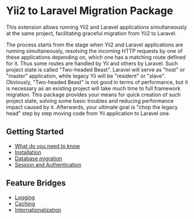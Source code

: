 Yii2 to Laravel Migration Package
=================================

This extension allows running Yii2 and Laravel applications simultaneously at the same project,
facilitating graceful migration from Yii2 to Laravel.

The process starts from the stage when Yii2 and Laravel applications are running simultaneously, resolving the
incoming HTTP requests by one of these applications depending on, which one has a matching route defined for it.
Thus some routes are handled by Yii and others by Laravel. Such project state is called "Two-headed Beast".
Laravel will serve as "host" or "master" application, while legacy Yii will be "resident" or "slave".
Obviously, "Two-headed Beast" is not good in terms of performance, but it is necessary as an existing project will
take much time to full framework migration. This package provides your means for quick creation of such project state,
solving some basic troubles and reducing performance impact caused by it.
Afterwards, your ultimate goal is "chop the legacy head" step by step moving code from Yii application to Laravel one.


Getting Started
---------------

* [What do you need to know](start-prerequisites.md)
* [Installation](start-installation.md)
* [Database migration](start-database-migration.md)
* [Session and Authentication](start-session-and-authentication.md)


Feature Bridges
---------------

* [Logging](bridge-logging.md)
* [Caching](bridge-caching.md)
* [Internationalization](bridge-i18n.md)
